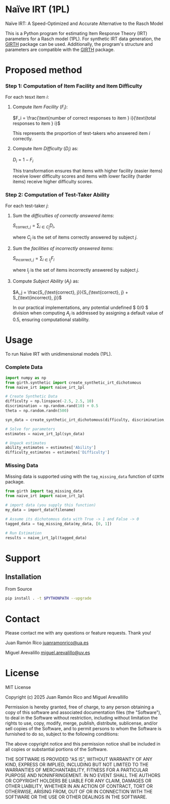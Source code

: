 # Naïve IRT (1PL)

Naïve IRT: A Speed-Optimized and Accurate Alternative to the Rasch Model  

This is a Python program for estimating Item Response Theory (IRT) parameters for a Rasch model (1PL). For synthetic IRT data generation, the [GIRTH](https://eribean.github.io/girth/) package can be used. Additionally, the program's structure and parameters are compatible with the [GIRTH](https://eribean.github.io/girth/) package. 

# Proposed method

### Step 1: Computation of Item Facility and Item Difficulty
For each tesxt item $i$:

1. Compute *Item Facility* ($F_i$):

   $F_i = \frac{\text{number of correct responses to item } i}{\text{total responses to item } i}$
  
   This represents the proportion of test-takers who answered item $i$ correctly.

2. Compute *Item Difficulty* ($D_i$) as:

   $D_i = 1 - F_i$
  
   This transformation ensures that items with higher facility (easier items) receive lower difficulty scores and items with lower facility (harder items) receive higher difficulty scores.

### Step 2: Computation of Test-Taker Ability

For each test-taker $j$:

1. Sum the *difficulties of correctly answered items*:

   $S_{\text{correct}, j} = \sum_{i \in C_j} D_i,$
   
   where $C_j$ is the set of items correctly answered by subject $j$.

3. Sum the *facilities of incorrectly answered items*:

   $S_{\text{incorrect}, j} = \sum_{i \in I_j} F_i$

   where $I_j$ is the set of items incorrectly answered by subject $j$.

4. Compute *Subject Ability* ($A_j$) as:

   $A_j = \frac{S_{\text{correct}, j}}{S_{\text{correct}, j} + S_{\text{incorrect}, j}}$

   In our practical implementations, any potential undefined $ 0/0 $ division when computing $A_j$ is addressed by assigning a default value of 0.5, ensuring computational stability.

# Usage

To run Naïve IRT with unidimensional models (1PL).

### Complete Data

```python
import numpy as np
from girth.synthetic import create_synthetic_irt_dichotomous
from naive_irt import naive_irt_1pl

# Create Synthetic Data
difficulty = np.linspace(-2.5, 2.5, 10)
discrimination = np.random.rand(10) + 0.5
theta = np.random.randn(500)

syn_data = create_synthetic_irt_dichotomous(difficulty, discrimination, theta)

# Solve for parameters
estimates = naive_irt_1pl(syn_data)

# Unpack estimates
ability_estimates = estimates['Ability']
difficulty_estimates = estimates['Difficulty']
```

### Missing Data

Missing data is supported using with the `tag_missing_data` function of `GIRTH` package.

```python
from girth import tag_missing_data
from naive_irt import naive_irt_1pl

# import data (you supply this function)
my_data = import_data(filename)

# Assume its dichotomous data with True -> 1 and False -> 0
tagged_data = tag_missing_data(my_data, [0, 1])

# Run Estimation
results = naive_irt_1pl(tagged_data)
```

# Support

## Installation

From Source

```sh
pip install . -t $PYTHONPATH --upgrade
```
# Contact

Please contact me with any questions or feature requests. Thank you!

Juan Ramón Rico
juanramonrico@ua.es

Miguel Arevalillo
miguel.arevalillo@uv.es

# License

MIT License

Copyright (c) 2025 Juan Ramón Rico and Miguel Arevallillo

Permission is hereby granted, free of charge, to any person obtaining a copy
of this software and associated documentation files (the "Software"), to deal
in the Software without restriction, including without limitation the rights
to use, copy, modify, merge, publish, distribute, sublicense, and/or sell
copies of the Software, and to permit persons to whom the Software is
furnished to do so, subject to the following conditions:

The above copyright notice and this permission notice shall be included in all
copies or substantial portions of the Software.

THE SOFTWARE IS PROVIDED "AS IS", WITHOUT WARRANTY OF ANY KIND, EXPRESS OR
IMPLIED, INCLUDING BUT NOT LIMITED TO THE WARRANTIES OF MERCHANTABILITY,
FITNESS FOR A PARTICULAR PURPOSE AND NONINFRINGEMENT. IN NO EVENT SHALL THE
AUTHORS OR COPYRIGHT HOLDERS BE LIABLE FOR ANY CLAIM, DAMAGES OR OTHER
LIABILITY, WHETHER IN AN ACTION OF CONTRACT, TORT OR OTHERWISE, ARISING FROM,
OUT OF OR IN CONNECTION WITH THE SOFTWARE OR THE USE OR OTHER DEALINGS IN THE
SOFTWARE.
